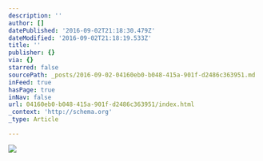 ```yaml
---
description: ''
author: []
datePublished: '2016-09-02T21:18:30.479Z'
dateModified: '2016-09-02T21:18:19.533Z'
title: ''
publisher: {}
via: {}
starred: false
sourcePath: _posts/2016-09-02-04160eb0-b048-415a-901f-d2486c363951.md
inFeed: true
hasPage: true
inNav: false
url: 04160eb0-b048-415a-901f-d2486c363951/index.html
_context: 'http://schema.org'
_type: Article

---
```

![](https://the-grid-user-content.s3-us-west-2.amazonaws.com/4399f97d-d8cd-4500-a1c3-d99efd24ad68.jpg)